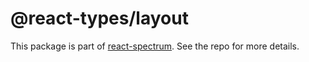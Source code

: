 # @react-types/layout

This package is part of [react-spectrum](https://github.com/watheia/spectrum). See the repo for more details.
